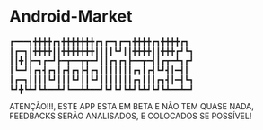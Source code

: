 # Android-Market

┏━━━┓╋╋╋╋┏┓╋╋╋╋╋╋╋┏┓┏━┓┏━┓╋╋╋╋┏┓╋╋╋╋┏┓
┃┏━┓┃╋╋╋╋┃┃╋╋╋╋╋╋╋┃┃┃┃┗┛┃┃╋╋╋╋┃┃╋╋╋┏┛┗┓
┃┃╋┃┣━┓┏━┛┣━┳━━┳┳━┛┃┃┏┓┏┓┣━━┳━┫┃┏┳━┻┓┏┛
┃┗━┛┃┏┓┫┏┓┃┏┫┏┓┣┫┏┓┃┃┃┃┃┃┃┏┓┃┏┫┗┛┫┃━┫┃
┃┏━┓┃┃┃┃┗┛┃┃┃┗┛┃┃┗┛┃┃┃┃┃┃┃┏┓┃┃┃┏┓┫┃━┫┗┓
┗┛╋┗┻┛┗┻━━┻┛┗━━┻┻━━┛┗┛┗┛┗┻┛┗┻┛┗┛┗┻━━┻━┛
                                                                                                                                                                                                                                                                                                      
ATENÇÃO!!!, ESTE APP ESTA EM BETA E NÃO TEM QUASE NADA, FEEDBACKS SERÃO ANALISADOS, E COLOCADOS SE POSSÍVEL!
